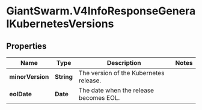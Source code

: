 # GiantSwarm.V4InfoResponseGeneralKubernetesVersions

## Properties
Name | Type | Description | Notes
------------ | ------------- | ------------- | -------------
**minorVersion** | **String** | The version of the Kubernetes release. | 
**eolDate** | **Date** | The date when the release becomes EOL. | 


